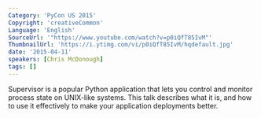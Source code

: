 ```yaml
---
Category: 'PyCon US 2015'
Copyright: 'creativeCommon'
Language: 'English'
SourceUrl: '"https://www.youtube.com/watch?v=p0iQfT85IvM"'
ThumbnailUrl: 'https://i.ytimg.com/vi/p0iQfT85IvM/hqdefault.jpg'
date: '2015-04-11'
speakers: [Chris McDonough]
tags: []
---
```

Supervisor is a popular Python application that lets you control and monitor process state on UNIX-like systems.  This talk describes what it is, and how to use it effectively to make your application deployments better.

